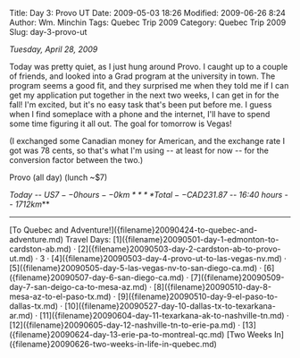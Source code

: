 Title: Day 3: Provo UT
Date: 2009-05-03 18:26
Modified: 2009-06-26 8:24
Author: Wm. Minchin
Tags: Quebec Trip 2009
Category: Quebec Trip 2009
Slug: day-3-provo-ut

*Tuesday, April 28, 2009*

Today was pretty quiet, as I just hung around Provo. I caught up to a
couple of friends, and looked into a Grad program at the university in
town. The program seems a good fit, and they surprised me when they told
me if I can get my application put together in the next two weeks, I can
get in for the fall! I'm excited, but it's no easy task that's been put
before me. I guess when I find someplace with a phone and the internet,
I'll have to spend some time figuring it all out. The goal for tomorrow
is Vegas!

<!-- read more -->

(I exchanged some Canadian money for American, and the exchange rate I
got was 78 cents, so that's what I'm using -- at least for now -- for the
conversion factor between the two.)

Provo (all day) (lunch ~$7)

*Today -- US$7 -- 0 hours -- 0km*
***Total -- CAD$231.87 -- 16:40 hours -- 1712km***

---

<div class="text-center" markdown=1>
[To Quebec and Adventure!]({filename}20090424-to-quebec-and-adventure.md)  
Travel Days:
[1]({filename}20090501-day-1-edmonton-to-cardston-ab.md) ·
[2]({filename}20090503-day-2-cardston-ab-to-provo-ut.md) ·
3 ·
[4]({filename}20090503-day-4-provo-ut-to-las-vegas-nv.md) ·
[5]({filename}20090505-day-5-las-vegas-nv-to-san-diego-ca.md) ·
[6]({filename}20090507-day-6-san-diego-ca.md) ·
[7]({filename}20090509-day-7-san-deigo-ca-to-mesa-az.md) ·
[8]({filename}20090510-day-8-mesa-az-to-el-paso-tx.md) ·
[9]({filename}20090510-day-9-el-paso-to-dallas-tx.md) ·
[10]({filename}20090527-day-10-dallas-tx-to-texarkana-ar.md) ·
[11]({filename}20090604-day-11-texarkana-ak-to-nashville-tn.md) ·
[12]({filename}20090605-day-12-nashville-tn-to-erie-pa.md) ·
[13]({filename}20090624-day-13-erie-pa-to-montreal-qc.md)  
[Two Weeks In]({filename}20090626-two-weeks-in-life-in-quebec.md)
</div>

